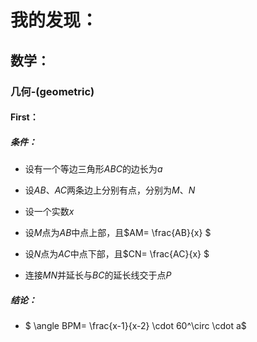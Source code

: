 # 我的发现：

## 数学：

### 几何\-\(geometric)

#### First：

##### 条件：

-  设有一个等边三角形$`ABC`$的边长为$`a`$

-  设$`AB`$、$`AC`$两条边上分别有点，分别为$`M`$、$`N`$

-  设一个实数$`x`$

-  设$`M`$点为$`AB`$中点上部，且$`AM= \frac{AB}{x} `$

-  设$`N`$点为$`AC`$中点下部，且$`CN= \frac{AC}{x} `$

-  连接$`MN`$并延长与$`BC`$的延长线交于点$`P`$

##### 结论：

-  $` \angle BPM= \frac{x-1}{x-2} \cdot 60^\circ \cdot a`$
